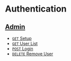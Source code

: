 # Authentication

## [Admin](authentication.md)
- [```GET``` Setup](admin/GET_setup.md)
- [```GET``` User List](admin/GET_user_list.md)
- [```POST``` Login](admin/POST_login.md)
- [```DELETE``` Remove User](admin/REMOVE_user.md)
